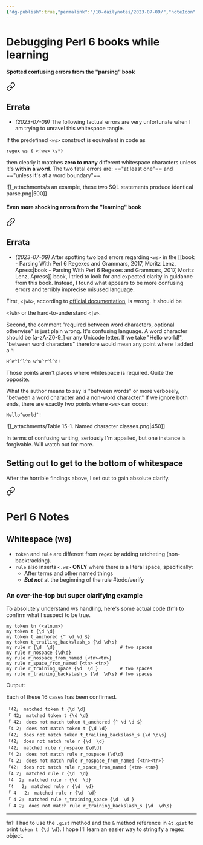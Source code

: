```yaml
---
{"dg-publish":true,"permalink":"/10-dailynotes/2023-07-09/","noteIcon":"2"}
---
```


# Debugging Perl 6 books while learning

#### Spotted confusing errors from the "parsing" book


<div class="transclusion internal-embed is-loaded"><a class="markdown-embed-link" href="/book-parsing-with-perl-6-regexes-and-grammars-2017-moritz-lenz-apress/#errata" aria-label="Open link"><svg xmlns="http://www.w3.org/2000/svg" width="24" height="24" viewBox="0 0 24 24" fill="none" stroke="currentColor" stroke-width="2" stroke-linecap="round" stroke-linejoin="round" class="svg-icon lucide-link"><path d="M10 13a5 5 0 0 0 7.54.54l3-3a5 5 0 0 0-7.07-7.07l-1.72 1.71"></path><path d="M14 11a5 5 0 0 0-7.54-.54l-3 3a5 5 0 0 0 7.07 7.07l1.71-1.71"></path></svg></a><div class="markdown-embed">



## Errata

* *(2023-07-09)* The following factual errors are very unfortunate when I am trying to unravel this whitespace tangle. 

If the predefined `<ws>` construct is equivalent in code as
```
regex ws { <!ww> \s*}
```
then clearly it matches **zero to many** different whitespace characters unless it's **within a word**. The two fatal errors are: =="at least one"== and =="unless it's at a word boundary"==.

![[_attachments/s an example, these two SQL statements produce identical parse.png\|500]]

</div></div>


#### Even more shocking errors from the "learning" book


<div class="transclusion internal-embed is-loaded"><a class="markdown-embed-link" href="/book-learning-perl-6-2018-brian-d-foy-o-reilly/#errata" aria-label="Open link"><svg xmlns="http://www.w3.org/2000/svg" width="24" height="24" viewBox="0 0 24 24" fill="none" stroke="currentColor" stroke-width="2" stroke-linecap="round" stroke-linejoin="round" class="svg-icon lucide-link"><path d="M10 13a5 5 0 0 0 7.54.54l3-3a5 5 0 0 0-7.07-7.07l-1.72 1.71"></path><path d="M14 11a5 5 0 0 0-7.54-.54l-3 3a5 5 0 0 0 7.07 7.07l1.71-1.71"></path></svg></a><div class="markdown-embed">



## Errata
* *(2023-07-09)* After spotting two bad errors regarding `<ws>` in the [[book - Parsing With Perl 6 Regexes and Grammars, 2017, Moritz Lenz, Apress\|book - Parsing With Perl 6 Regexes and Grammars, 2017, Moritz Lenz, Apress]] book, I tried to look for and expected clarity in guidance from this book. Instead, I found what appears to be more confusing errors and terribly imprecise misused language.

First, `<|wb>`, according to [official documentation](https://docs.raku.org/language/regexes#Word_boundary), is wrong. It should be

`<?wb>` or the hard-to-understand `<|w>`.

Second, the comment "required between word characters, optional otherwise" is just plain wrong. It's confusing language. A word character should be \[a-zA-Z0-9_\] or any Unicode letter. If we take "Hello world!", "between word characters" therefore would mean any point where I added a \^:

`H^e^l^l^o w^o^r^l^d!`

Those points aren't places where whitespace is required. Quite the opposite.

What the author means to say is "between words" or more verbosely, "between a word character and a non-word character." If we ignore both ends, there are exactly two points where `<ws>` can occur:

`Hello^world^!`


![[_attachments/Table 15-1. Named character classes.png\|450]]

In terms of confusing writing, seriously I'm appalled, but one instance is forgivable. Will watch out for more.

</div></div>


## Setting out to get to the bottom of whitespace

After the horrible findings above, I set out to gain absolute clarify.


<div class="transclusion internal-embed is-loaded"><a class="markdown-embed-link" href="/perl-6-notes/#whitespace-ws" aria-label="Open link"><svg xmlns="http://www.w3.org/2000/svg" width="24" height="24" viewBox="0 0 24 24" fill="none" stroke="currentColor" stroke-width="2" stroke-linecap="round" stroke-linejoin="round" class="svg-icon lucide-link"><path d="M10 13a5 5 0 0 0 7.54.54l3-3a5 5 0 0 0-7.07-7.07l-1.72 1.71"></path><path d="M14 11a5 5 0 0 0-7.54-.54l-3 3a5 5 0 0 0 7.07 7.07l1.71-1.71"></path></svg></a><div class="markdown-embed">

<div class="markdown-embed-title">

# Perl 6 Notes

</div>


## Whitespace (ws)

- `token` and `rule` are different from `regex` by adding ratcheting (non-backtracking).
- `rule` also inserts `<.ws>` **ONLY** where there is a literal space, specifically:
	- After terms and other named things
	- ***But not*** at the beginning of the rule #todo/verify

### An over-the-top but super clarifying example

To absolutely understand ws handling, here's some actual code (fn1) to confirm what I suspect to be true.

```
my token tn {<alnum>}  
my token t {\d \d}  
my token t_anchored {^ \d \d $}  
my token t_trailing_backslash_s {\d \d\s}  
my rule r {\d  \d}                        # two spaces  
my rule r_nospace {\d\d}  
my rule r_nospace_from_named {<tn><tn>}  
my rule r_space_from_named {<tn> <tn>}  
my rule r_training_space {\d  \d }        # two spaces 
my rule r_training_backslash_s {\d  \d\s} # two spaces 
```
Output:

Each of these 16 cases has been confirmed.
```
「42」 matched token t {\d \d}
「 42」 matched token t {\d \d}
「 42」 does not match token t_anchored {^ \d \d $}
「4 2」 does not match token t {\d \d}
「42」 does not match token t_trailing_backslash_s {\d \d\s}
「42」 does not match rule r {\d  \d}
「42」 matched rule r_nospace {\d\d}
「4 2」 does not match rule r_nospace {\d\d}
「4 2」 does not match rule r_nospace_from_named {<tn><tn>}
「42」 does not match rule r_space_from_named {<tn> <tn>}
「4 2」 matched rule r {\d  \d}
「4  2」 matched rule r {\d  \d}
「4   2」 matched rule r {\d  \d}
「 4   2」 matched rule r {\d  \d}
「 4 2」 matched rule r_training_space {\d  \d }
「 4 2」 does not match rule r_training_backslash_s {\d  \d\s}
```

---
fn1: I had to use the `.gist` method and the `&` method reference in `&t.gist` to print `token t {\d \d}`. I hope I'll learn an easier way to stringify a regex object.

</div></div>
